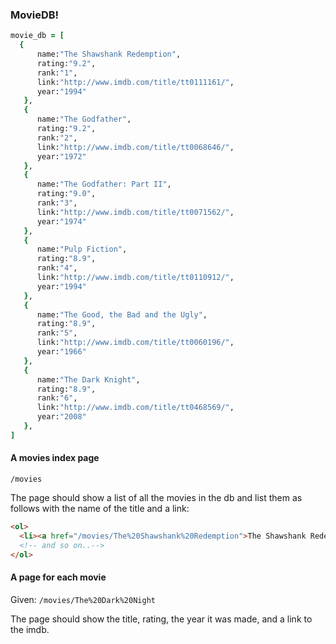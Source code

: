 ### MovieDB!

```ruby
movie_db = [
  {
      name:"The Shawshank Redemption",
      rating:"9.2",
      rank:"1",
      link:"http://www.imdb.com/title/tt0111161/",
      year:"1994"
   },
   {
      name:"The Godfather",
      rating:"9.2",
      rank:"2",
      link:"http://www.imdb.com/title/tt0068646/",
      year:"1972"
   },
   {
      name:"The Godfather: Part II",
      rating:"9.0",
      rank:"3",
      link:"http://www.imdb.com/title/tt0071562/",
      year:"1974"
   },
   {
      name:"Pulp Fiction",
      rating:"8.9",
      rank:"4",
      link:"http://www.imdb.com/title/tt0110912/",
      year:"1994"
   },
   {
      name:"The Good, the Bad and the Ugly",
      rating:"8.9",
      rank:"5",
      link:"http://www.imdb.com/title/tt0060196/",
      year:"1966"
   },
   {
      name:"The Dark Knight",
      rating:"8.9",
      rank:"6",
      link:"http://www.imdb.com/title/tt0468569/",
      year:"2008"
   },
]
```


#### A movies index page
`/movies`

The page should show a list of all the movies in the db and list them as follows with the name of the title and a link:
```html
<ol>
  <li><a href="/movies/The%20Shawshank%20Redemption">The Shawshank Redemption</a></li>
  <!-- and so on..-->
</ol>
```


#### A page for each movie
Given:
`/movies/The%20Dark%20Night`

The page should show the title, rating, the year it was made, and a link to the imdb.
